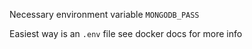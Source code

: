 Necessary environment variable
`MONGODB_PASS`

Easiest way is an `.env` file see docker docs for more info